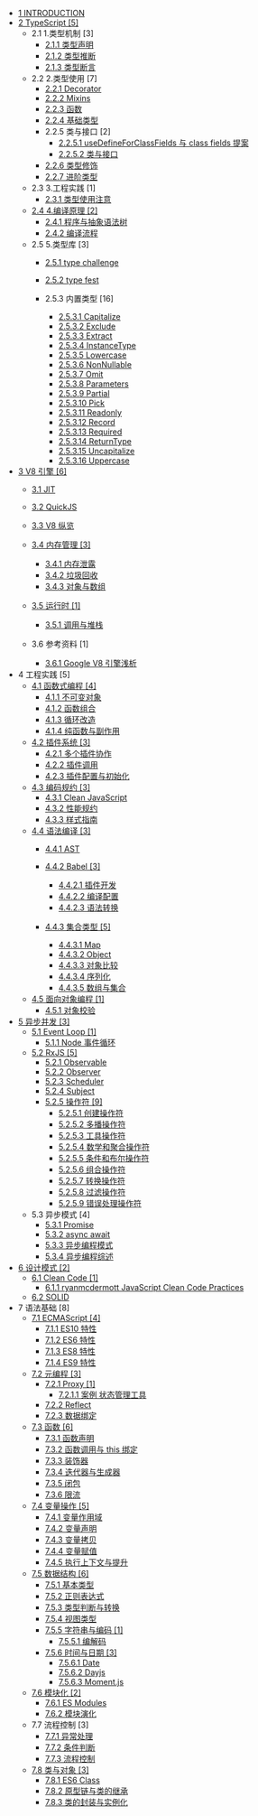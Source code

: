   - [1 INTRODUCTION](/INTRODUCTION.md)
  - [2 TypeScript [5]](/TypeScript/README.md)
    - 2.1 1.类型机制 [3]
      - [2.1.1 类型声明](/TypeScript/1.类型机制/类型声明.md)
      - [2.1.2 类型推断](/TypeScript/1.类型机制/类型推断.md)
      - [2.1.3 类型断言](/TypeScript/1.类型机制/类型断言.md)
    - 2.2 2.类型使用 [7]
      - [2.2.1 Decorator](/TypeScript/2.类型使用/Decorator.md)
      - [2.2.2 Mixins](/TypeScript/2.类型使用/Mixins.md)
      - [2.2.3 函数](/TypeScript/2.类型使用/函数.md)
      - [2.2.4 基础类型](/TypeScript/2.类型使用/基础类型.md)
      - 2.2.5 类与接口 [2]
        - [2.2.5.1 useDefineForClassFields 与 class fields 提案](/TypeScript/2.类型使用/类与接口/useDefineForClassFields%20与%20class-fields%20提案.md)
        - [2.2.5.2 类与接口](/TypeScript/2.类型使用/类与接口/类与接口.md)
      - [2.2.6 类型修饰](/TypeScript/2.类型使用/类型修饰.md)
      - [2.2.7 进阶类型](/TypeScript/2.类型使用/进阶类型.md)
    - 2.3 3.工程实践 [1]
      - [2.3.1 类型使用注意](/TypeScript/3.工程实践/类型使用注意.md)
    - [2.4 4.编译原理 [2]](/TypeScript/4.编译原理/README.md)
      - [2.4.1 程序与抽象语法树](/TypeScript/4.编译原理/程序与抽象语法树.md)
      - [2.4.2 编译流程](/TypeScript/4.编译原理/编译流程.md)
    - 2.5 5.类型库 [3]
      - [2.5.1 type challenge](/TypeScript/5.类型库/type-challenge/README.md)
        
      - [2.5.2 type fest](/TypeScript/5.类型库/type-fest/README.md)
        
      - 2.5.3 内置类型 [16]
        - [2.5.3.1 Capitalize](/TypeScript/5.类型库/内置类型/Capitalize.md)
        - [2.5.3.2 Exclude](/TypeScript/5.类型库/内置类型/Exclude.md)
        - [2.5.3.3 Extract](/TypeScript/5.类型库/内置类型/Extract.md)
        - [2.5.3.4 InstanceType](/TypeScript/5.类型库/内置类型/InstanceType.md)
        - [2.5.3.5 Lowercase](/TypeScript/5.类型库/内置类型/Lowercase.md)
        - [2.5.3.6 NonNullable](/TypeScript/5.类型库/内置类型/NonNullable.md)
        - [2.5.3.7 Omit](/TypeScript/5.类型库/内置类型/Omit.md)
        - [2.5.3.8 Parameters](/TypeScript/5.类型库/内置类型/Parameters.md)
        - [2.5.3.9 Partial](/TypeScript/5.类型库/内置类型/Partial.md)
        - [2.5.3.10 Pick](/TypeScript/5.类型库/内置类型/Pick.md)
        - [2.5.3.11 Readonly](/TypeScript/5.类型库/内置类型/Readonly.md)
        - [2.5.3.12 Record](/TypeScript/5.类型库/内置类型/Record.md)
        - [2.5.3.13 Required](/TypeScript/5.类型库/内置类型/Required.md)
        - [2.5.3.14 ReturnType](/TypeScript/5.类型库/内置类型/ReturnType.md)
        - [2.5.3.15 Uncapitalize](/TypeScript/5.类型库/内置类型/Uncapitalize.md)
        - [2.5.3.16 Uppercase](/TypeScript/5.类型库/内置类型/Uppercase.md)
  - [3 V8 引擎 [6]](/V8%20引擎/README.md)
    - [3.1 JIT](/V8%20引擎/JIT/README.md)
      
    - [3.2 QuickJS](/V8%20引擎/QuickJS/README.md)
      
    - [3.3 V8 纵览](/V8%20引擎/V8%20纵览.md)
    - [3.4 内存管理 [3]](/V8%20引擎/内存管理/README.md)
      - [3.4.1 内存泄露](/V8%20引擎/内存管理/内存泄露.md)
      - [3.4.2 垃圾回收](/V8%20引擎/内存管理/垃圾回收.md)
      - [3.4.3 对象与数组](/V8%20引擎/内存管理/对象与数组.md)
    - [3.5 运行时 [1]](/V8%20引擎/运行时/README.md)
      - [3.5.1 调用与堆栈](/V8%20引擎/运行时/调用与堆栈.md)
    - 3.6 参考资料 [1]
      - [3.6.1 Google V8 引擎浅析](/V8%20引擎/.more/2021-Google%20V8%20引擎浅析.md)
  - 4 工程实践 [5]
    - [4.1 函数式编程 [4]](/工程实践/函数式编程/README.md)
      - [4.1.1 不可变对象](/工程实践/函数式编程/不可变对象.md)
      - [4.1.2 函数组合](/工程实践/函数式编程/函数组合.md)
      - [4.1.3 循环改造](/工程实践/函数式编程/循环改造.md)
      - [4.1.4 纯函数与副作用](/工程实践/函数式编程/纯函数与副作用.md)
    - [4.2 插件系统 [3]](/工程实践/插件系统/README.md)
      - [4.2.1 多个插件协作](/工程实践/插件系统/多个插件协作.md)
      - [4.2.2 插件调用](/工程实践/插件系统/插件调用.md)
      - [4.2.3 插件配置与初始化](/工程实践/插件系统/插件配置与初始化.md)
    - [4.3 编码规约 [3]](/工程实践/编码规约/README.md)
      - [4.3.1 Clean JavaScript](/工程实践/编码规约/Clean%20JavaScript.md)
      - [4.3.2 性能规约](/工程实践/编码规约/性能规约.md)
      - [4.3.3 样式指南](/工程实践/编码规约/样式指南.md)
    - [4.4 语法编译 [3]](/工程实践/语法编译/README.md)
      - [4.4.1 AST](/工程实践/语法编译/AST/README.md)
        
      - [4.4.2 Babel [3]](/工程实践/语法编译/Babel/README.md)
        - [4.4.2.1 插件开发](/工程实践/语法编译/Babel/插件开发.md)
        - [4.4.2.2 编译配置](/工程实践/语法编译/Babel/编译配置.md)
        - [4.4.2.3 语法转换](/工程实践/语法编译/Babel/语法转换.md)
      - [4.4.3 集合类型 [5]](/工程实践/语法编译/集合类型/README.md)
        - [4.4.3.1 Map](/工程实践/语法编译/集合类型/Map.md)
        - [4.4.3.2 Object](/工程实践/语法编译/集合类型/Object.md)
        - [4.4.3.3 对象比较](/工程实践/语法编译/集合类型/对象比较.md)
        - [4.4.3.4 序列化](/工程实践/语法编译/集合类型/序列化.md)
        - [4.4.3.5 数组与集合](/工程实践/语法编译/集合类型/数组与集合.md)
    - [4.5 面向对象编程 [1]](/工程实践/面向对象编程/README.md)
      - [4.5.1 对象校验](/工程实践/面向对象编程/对象校验.md)
  - [5 异步并发 [3]](/异步并发/README.md)
    - [5.1 Event Loop [1]](/异步并发/Event%20Loop/README.md)
      - [5.1.1 Node 事件循环](/异步并发/Event%20Loop/Node%20事件循环.md)
    - [5.2 RxJS [5]](/异步并发/RxJS/README.md)
      - [5.2.1 Observable](/异步并发/RxJS/Observable.md)
      - [5.2.2 Observer](/异步并发/RxJS/Observer.md)
      - [5.2.3 Scheduler](/异步并发/RxJS/Scheduler.md)
      - [5.2.4 Subject](/异步并发/RxJS/Subject.md)
      - [5.2.5 操作符 [9]](/异步并发/RxJS/操作符/README.md)
        - [5.2.5.1 创建操作符](/异步并发/RxJS/操作符/创建操作符.md)
        - [5.2.5.2 多播操作符](/异步并发/RxJS/操作符/多播操作符.md)
        - [5.2.5.3 工具操作符](/异步并发/RxJS/操作符/工具操作符.md)
        - [5.2.5.4 数学和聚合操作符](/异步并发/RxJS/操作符/数学和聚合操作符.md)
        - [5.2.5.5 条件和布尔操作符](/异步并发/RxJS/操作符/条件和布尔操作符.md)
        - [5.2.5.6 组合操作符](/异步并发/RxJS/操作符/组合操作符.md)
        - [5.2.5.7 转换操作符](/异步并发/RxJS/操作符/转换操作符.md)
        - [5.2.5.8 过滤操作符](/异步并发/RxJS/操作符/过滤操作符.md)
        - [5.2.5.9 错误处理操作符](/异步并发/RxJS/操作符/错误处理操作符.md)
    - 5.3 异步模式 [4]
      - [5.3.1 Promise](/异步并发/异步模式/Promise.md)
      - [5.3.2 async await](/异步并发/异步模式/async-await.md)
      - [5.3.3 异步编程模式](/异步并发/异步模式/异步编程模式.md)
      - [5.3.4 异步编程综述](/异步并发/异步模式/异步编程综述.md)
  - [6 设计模式 [2]](/设计模式/README.md)
    - [6.1 Clean Code [1]](/设计模式/Clean%20Code/README.md)
      - [6.1.1 ryanmcdermott JavaScript Clean Code Practices](/设计模式/Clean%20Code/ryanmcdermott-JavaScript%20Clean%20Code%20Practices.md)
    - [6.2 SOLID](/设计模式/SOLID.md)
  - 7 语法基础 [8]
    - [7.1 ECMAScript [4]](/语法基础/ECMAScript/README.md)
      - [7.1.1 ES10 特性](/语法基础/ECMAScript/ES10%20特性.md)
      - [7.1.2 ES6 特性](/语法基础/ECMAScript/ES6%20特性.md)
      - [7.1.3 ES8 特性](/语法基础/ECMAScript/ES8%20特性.md)
      - [7.1.4 ES9 特性](/语法基础/ECMAScript/ES9%20特性.md)
    - [7.2 元编程 [3]](/语法基础/元编程/README.md)
      - [7.2.1 Proxy [1]](/语法基础/元编程/Proxy/README.md)
        - [7.2.1.1 案例 状态管理工具](/语法基础/元编程/Proxy/案例-状态管理工具.md)
      - [7.2.2 Reflect](/语法基础/元编程/Reflect.md)
      - [7.2.3 数据绑定](/语法基础/元编程/数据绑定.md)
    - [7.3 函数 [6]](/语法基础/函数/README.md)
      - [7.3.1 函数声明](/语法基础/函数/函数声明.md)
      - [7.3.2 函数调用与 this 绑定](/语法基础/函数/函数调用与%20this%20绑定.md)
      - [7.3.3 装饰器](/语法基础/函数/装饰器.md)
      - [7.3.4 迭代器与生成器](/语法基础/函数/迭代器与生成器.md)
      - [7.3.5 闭包](/语法基础/函数/闭包.md)
      - [7.3.6 限流](/语法基础/函数/限流.md)
    - [7.4 变量操作 [5]](/语法基础/变量操作/README.md)
      - [7.4.1 变量作用域](/语法基础/变量操作/变量作用域.md)
      - [7.4.2 变量声明](/语法基础/变量操作/变量声明.md)
      - [7.4.3 变量拷贝](/语法基础/变量操作/变量拷贝.md)
      - [7.4.4 变量赋值](/语法基础/变量操作/变量赋值.md)
      - [7.4.5 执行上下文与提升](/语法基础/变量操作/执行上下文与提升.md)
    - [7.5 数据结构 [6]](/语法基础/数据结构/README.md)
      - [7.5.1 基本类型](/语法基础/数据结构/基本类型.md)
      - [7.5.2 正则表达式](/语法基础/数据结构/正则表达式.md)
      - [7.5.3 类型判断与转换](/语法基础/数据结构/类型判断与转换.md)
      - [7.5.4 视图类型](/语法基础/数据结构/视图类型.md)
      - [7.5.5 字符串与编码 [1]](/语法基础/数据结构/字符串与编码/README.md)
        - [7.5.5.1 编解码](/语法基础/数据结构/字符串与编码/编解码.md)
      - [7.5.6 时间与日期 [3]](/语法基础/数据结构/时间与日期/README.md)
        - [7.5.6.1 Date](/语法基础/数据结构/时间与日期/Date.md)
        - [7.5.6.2 Dayjs](/语法基础/数据结构/时间与日期/Dayjs.md)
        - [7.5.6.3 Moment.js](/语法基础/数据结构/时间与日期/Moment.js.md)
    - [7.6 模块化 [2]](/语法基础/模块化/README.md)
      - [7.6.1 ES Modules](/语法基础/模块化/ES%20Modules.md)
      - [7.6.2 模块演化](/语法基础/模块化/模块演化.md)
    - 7.7 流程控制 [3]
      - [7.7.1 异常处理](/语法基础/流程控制/异常处理.md)
      - [7.7.2 条件判断](/语法基础/流程控制/条件判断.md)
      - [7.7.3 流程控制](/语法基础/流程控制/流程控制.md)
    - [7.8 类与对象 [3]](/语法基础/类与对象/README.md)
      - [7.8.1 ES6 Class](/语法基础/类与对象/ES6%20Class.md)
      - [7.8.2 原型链与类的继承](/语法基础/类与对象/原型链与类的继承.md)
      - [7.8.3 类的封装与实例化](/语法基础/类与对象/类的封装与实例化.md)